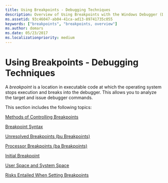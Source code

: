 ```yaml
---
title: Using Breakpoints - Debugging Techniques
description: Overview of Using Breakpoints with the Windows Debugger (Debugging Techniques)
ms.assetid: 93c46047-ab04-41ca-ad13-89741735c055
keywords: ["breakpoints", "breakpoints, overview"]
ms.author: domars
ms.date: 05/23/2017
ms.localizationpriority: medium
---
```


# Using Breakpoints - Debugging Techniques


A *breakpoint* is a location in executable code at which the operating system stops execution and breaks into the debugger. This allows you to analyze the target and issue debugger commands.

This section includes the following topics:

[Methods of Controlling Breakpoints](methods-of-controlling-breakpoints.md)

[Breakpoint Syntax](breakpoint-syntax.md)

[Unresolved Breakpoints (bu Breakpoints)](unresolved-breakpoints---bu-breakpoints-.md)

[Processor Breakpoints (ba Breakpoints)](processor-breakpoints---ba-breakpoints-.md)

[Initial Breakpoint](initial-breakpoint.md)

[User Space and System Space](user-space-and-system-space.md)

[Risks Entailed When Setting Breakpoints](risks-entailed-when-setting-breakpoints.md)

 

 





